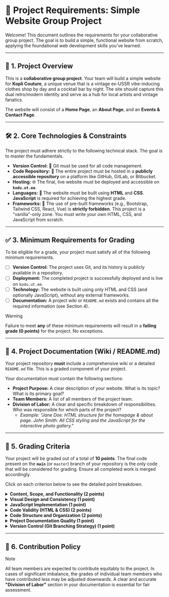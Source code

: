 # 🚀 Project Requirements: Simple Website Group Project

Welcome! This document outlines the requirements for your collaborative group project. The goal is to build a simple, functional website from scratch, applying the foundational web development skills you've learned.

---

## 🎯 1. Project Overview

This is a **collaborative group project**. Your team will build a simple website for **Kopli Couture**, a unique venue that is a vintage ex-USSR vibe-inducing clothes shop by day and a cocktail bar by night. The site should capture this dual retro/modern identity and serve as a hub for local artists and vintage fanatics.

The website will consist of a **Home Page**, an **About Page**, and an **Events & Contact Page**.

---

## 🛠️ 2. Core Technologies & Constraints

The project must adhere strictly to the following technical stack. The goal is to master the fundamentals.

* **Version Control:** 🐙 Git must be used for all code management.
* **Code Repository:** 📂 The entire project must be hosted in a **publicly accessible repository** on a platform like GitHub, GitLab, or Bitbucket.
* **Hosting:** 🌐 The final, live website must be deployed and accessible on **`kodu.ut.ee`**.
* **Languages:** 📜 The website must be built using **HTML** and **CSS**. **JavaScript** is required for achieving the highest grade.
* **Frameworks:** 🚫 The use of pre-built frameworks (e.g., Bootstrap, Tailwind CSS, React, Vue) is **strictly forbidden**. This project is a "vanilla"-only zone. You must write your own HTML, CSS, and JavaScript from scratch.

---

## ✅ 3. Minimum Requirements for Grading

To be eligible for a grade, your project must satisfy all of the following minimum requirements.

* [ ] **Version Control:** The project uses Git, and its history is publicly available in a repository.
* [ ] **Deployment:** The completed project is successfully deployed and is live on `kodu.ut.ee`.
* [ ] **Technology:** The website is built using only HTML and CSS (and optionally JavaScript), without any external frameworks.
* [ ] **Documentation:** A project wiki or `README.md` exists and contains all the required information (see Section 4).

> [!WARNING]
> Failure to meet **any** of these minimum requirements will result in a **failing grade (0 points)** for the project. No exceptions.

---

## 📝 4. Project Documentation (Wiki / README.md)

Your project repository **must** include a comprehensive wiki or a detailed `README.md` file. This is a graded component of your project.

Your documentation must contain the following sections:

* **Project Purpose:** A clear description of your website. What is its topic? What is its primary goal?
* **Team Members:** A list of all members of the project team.
* **Division of Labor:** A clear and specific breakdown of responsibilities. Who was responsible for which parts of the project?
  * *Example: "Jane Doe: HTML structure for the homepage & about page. John Smith: All CSS styling and the JavaScript for the interactive photo gallery."*

---

## 💯 5. Grading Criteria

Your project will be graded out of a total of **10 points**. The final code present on the **`main`** (or `master`) branch of your repository is the only code that will be considered for grading. Ensure all completed work is merged accordingly.

Click on each criterion below to see the detailed point breakdown.

<details>
<summary><strong>Content, Scope, and Functionality (2 points)</strong></summary>

* **2 pts:** Project includes a home page and at least two functional sub-pages. All interactive elements (links, videos, forms, JS objects) are well-implemented, correctly positioned, and fully functional.
* **1.5 pts:** A home page and at least two sub-pages exist. Some elements (e.g., layout, links) may not be positioned or function correctly.
* **1 pt:** A home page and one sub-page exist. Contains at least one image, but the overall project feels incomplete.
* **0 pts:** No website submitted, or only a single, empty page exists.

</details>

<details>
<summary><strong>Visual Design and Consistency (1 point)</strong></summary>

* **1 pt:** The website is visually cohesive, aesthetically pleasing, and presents a polished, unified experience across all pages. The design is spectacular, unique, and well-executed.
* **0.5 pts:** The design is mostly consistent, but a few elements do not fit the overall style of the website.
* **0 pts:** No website submitted, or the design is highly inconsistent and disjointed.

</details>

<details>
<summary><strong>JavaScript Implementation (1 point)</strong></summary>

* **1 pt:** JavaScript is meaningful and adds dynamic or interactive value in the context of the website's content. The code is well-commented in **Estonian**, and all external code is properly cited (including if the author is a team member from another project).
* **0.5 pts:** JavaScript is present and correctly linked. The code includes comments in **Estonian**. Proper citation is provided for any code not written by the team.
* **0 pts:** No JavaScript is used, the script file is not linked correctly, or the code is not commented.

</details>

<details>
<summary><strong>Code Validity (HTML & CSS) (2 points)</strong></summary>

* **2 pts:** The code is completely free of validation errors according to the [W3C Validator](https://validator.w3.org/).
* **1.5 pts:** The code has only a single, difficult-to-trace "mysterious" error.
* **1 pt:** The code has a few validation errors.
* **0 pts:** The code has numerous and varied validation errors.

</details>

<details>
<summary><strong>Code Structure and Organization (2 points)</strong></summary>

* **2 pts:** The project demonstrates excellent file organization. A common CSS file is used for shared styles. Each page with a unique style has its own separate CSS file. JavaScript is located in its own dedicated file (e.g., `scripts/main.js`).
* **1.5 pts:** CSS is in a separate file, but styles are unnecessarily duplicated, or a single CSS file is used for all pages despite them having different layouts.
* **1 pt:** CSS is partially or entirely written inline within the HTML files (i.e., using `<style>` tags or `style` attributes).
* **0 pts:** No code submitted.

</details>

<details>
<summary><strong>Project Documentation Quality (1 point)</strong></summary>

* **1 pt:** An exemplary wiki/README is provided that clearly and thoroughly details the project purpose, team members, and division of labor as specified in Section 4.
* **0.5 pts:** The wiki/README is incomplete or missing one of the required sections.
* **0 pts:** No wiki or README is provided.

</details>

<details>
<summary><strong>Version Control (Git Branching Strategy) (1 point)</strong></summary>

* **1 pt:** An exemplary branching strategy was used. Work was developed on separate feature branches (e.g., `feature/contact-page`, `fix/navbar-css`) and then merged into the main branch upon completion.
* **0.5 pts:** All commits were made directly to a single branch (e.g., `main`).
* **0 pts:** The project is not in a repository.

</details>

---

## 🤝 6. Contribution Policy

> [!NOTE]
> All team members are expected to contribute equitably to the project. In cases of significant imbalance, the grades of individual team members who have contributed less may be adjusted downwards. A clear and accurate **"Division of Labor"** section in your documentation is essential for fair assessment.
